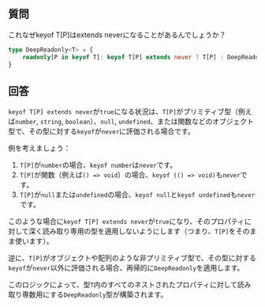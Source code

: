 ## 質問
これなぜkeyof T[P]はextends neverになることがあるんでしょうか？

```ts
type DeepReadonly<T> = {
    readonly[P in keyof T]: keyof T[P] extends never ? T[P] : DeepReadonly<T[P]>
}
```


## 回答


`keyof T[P] extends never`が`true`になる状況は、`T[P]`がプリミティブ型（例えば`number`, `string`, `boolean`）、`null`, `undefined`、または関数などのオブジェクト型で、その型に対する`keyof`が`never`に評価される場合です。

例を考えましょう：

1. `T[P]`が`number`の場合、`keyof number`は`never`です。
2. `T[P]`が関数（例えば`() => void`）の場合、`keyof (() => void)`も`never`です。
3. `T[P]`が`null`または`undefined`の場合、`keyof null`と`keyof undefined`も`never`です。

このような場合に`keyof T[P] extends never`が`true`になり、そのプロパティに対して深く読み取り専用の型を適用しないようにします（つまり、`T[P]`をそのまま使います）。

逆に、`T[P]`がオブジェクトや配列のような非プリミティブ型で、その型に対する`keyof`が`never`以外に評価される場合、再帰的に`DeepReadonly`を適用します。

このロジックによって、型`T`内のすべてのネストされたプロパティに対して読み取り専数用にする`DeepReadonly`型が構築されます。